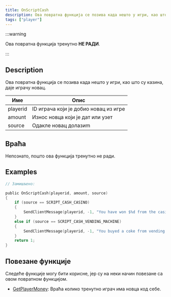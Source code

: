 ```yaml
---
title: OnScriptCash
description: Ова повратна функција се позива када нешто у игри, као што су казина, даје играчу новац.
tags: ["player"]
---
```


:::warning

Ова повратна функција тренутно **НЕ РАДИ**.

:::

## Description

Ова повратна функција се позива када нешто у игри, као што су казина, даје играчу новац.

| Име      | Опис                                            |
|----------|-------------------------------------------------|
| playerid | ID играча који је добио новац из игре           |
| amount   | Износ новца који је дат или узет                |
| source   | Одакле новац долазиm                            |

## Враћа

Непознато, пошто ова функција тренутно не ради.

## Examples

```c
// Замишљено:

public OnScriptCash(playerid, amount, source)
{
    if (source == SCRIPT_CASH_CASINO)
    {
        SendClientMessage(playerid, -1, "You have won $%d from the casino!", amount);
    }
    else if (source == SCRIPT_CASH_VENDING_MACHINE)
    {
        SendClientMessage(playerid, -1, "You buyed a coke from vending machine for $%d", amount);
    }
    return 1;
}
```

## Повезане функције

Следеће функције могу бити корисне, јер су на неки начин повезане са овом повратном функцијом.

- [GetPlayerMoney](../functions/GetPlayerMoney): Враћа колико тренутно играч има новца код себе.

